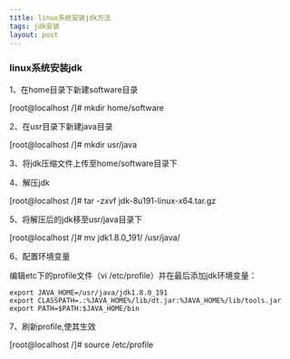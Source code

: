 ```yaml
---
title: linux系统安装jdk方法
tags: jdk安装
layout: post
---
```


### linux系统安装jdk

1、在home目录下新建software目录

[root@localhost /]# mkdir home/software

2、在usr目录下新建java目录

[root@localhost /]# mkdir usr/java

3、将jdk压缩文件上传至home/software目录下

4、解压jdk

[root@localhost /]# tar -zxvf jdk-8u191-linux-x64.tar.gz

5、将解压后的jdk移至usr/java目录下

[root@localhost /]#  mv jdk1.8.0_191/ /usr/java/

6、配置环境变量

编辑etc下的profile文件（vi /etc/profile）并在最后添加jdk环境变量：

```
export JAVA_HOME=/usr/java/jdk1.8.0_191
export CLASSPATH=.:%JAVA_HOME%/lib/dt.jar:%JAVA_HOME%/lib/tools.jar
export PATH=$PATH:$JAVA_HOME/bin

```
7、刷新profile,使其生效

[root@localhost /]# source /etc/profile